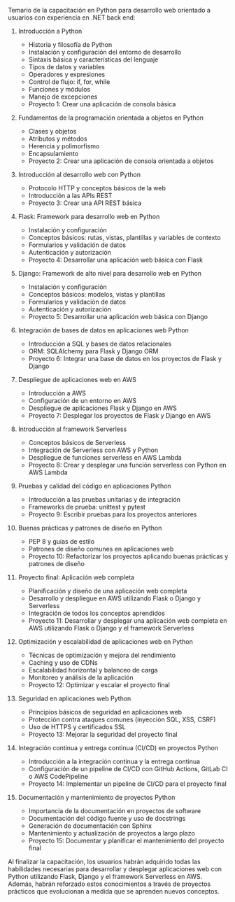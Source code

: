 Temario de la capacitación en Python para desarrollo web orientado a usuarios con experiencia en .NET back end:

1. Introducción a Python
   - Historia y filosofía de Python
   - Instalación y configuración del entorno de desarrollo
   - Sintaxis básica y características del lenguaje
   - Tipos de datos y variables
   - Operadores y expresiones
   - Control de flujo: if, for, while
   - Funciones y módulos
   - Manejo de excepciones
   - Proyecto 1: Crear una aplicación de consola básica

2. Fundamentos de la programación orientada a objetos en Python
   - Clases y objetos
   - Atributos y métodos
   - Herencia y polimorfismo
   - Encapsulamiento
   - Proyecto 2: Crear una aplicación de consola orientada a objetos

3. Introducción al desarrollo web con Python
   - Protocolo HTTP y conceptos básicos de la web
   - Introducción a las APIs REST
   - Proyecto 3: Crear una API REST básica

4. Flask: Framework para desarrollo web en Python
   - Instalación y configuración
   - Conceptos básicos: rutas, vistas, plantillas y variables de contexto
   - Formularios y validación de datos
   - Autenticación y autorización
   - Proyecto 4: Desarrollar una aplicación web básica con Flask

5. Django: Framework de alto nivel para desarrollo web en Python
   - Instalación y configuración
   - Conceptos básicos: modelos, vistas y plantillas
   - Formularios y validación de datos
   - Autenticación y autorización
   - Proyecto 5: Desarrollar una aplicación web básica con Django

6. Integración de bases de datos en aplicaciones web Python
   - Introducción a SQL y bases de datos relacionales
   - ORM: SQLAlchemy para Flask y Django ORM
   - Proyecto 6: Integrar una base de datos en los proyectos de Flask y Django

7. Despliegue de aplicaciones web en AWS
   - Introducción a AWS
   - Configuración de un entorno en AWS
   - Despliegue de aplicaciones Flask y Django en AWS
   - Proyecto 7: Desplegar los proyectos de Flask y Django en AWS

8. Introducción al framework Serverless
   - Conceptos básicos de Serverless
   - Integración de Serverless con AWS y Python
   - Despliegue de funciones serverless en AWS Lambda
   - Proyecto 8: Crear y desplegar una función serverless con Python en AWS Lambda

9. Pruebas y calidad del código en aplicaciones Python
   - Introducción a las pruebas unitarias y de integración
   - Frameworks de prueba: unittest y pytest
   - Proyecto 9: Escribir pruebas para los proyectos anteriores

10. Buenas prácticas y patrones de diseño en Python
    - PEP 8 y guías de estilo
    - Patrones de diseño comunes en aplicaciones web
    - Proyecto 10: Refactorizar los proyectos aplicando buenas prácticas y patrones de diseño

11. Proyecto final: Aplicación web completa
    - Planificación y diseño de una aplicación web completa
    - Desarrollo y despliegue en AWS utilizando Flask o Django y Serverless
    - Integración de todos los conceptos aprendidos
    - Proyecto 11: Desarrollar y desplegar una aplicación web completa en AWS utilizando Flask o Django y el framework Serverless

12. Optimización y escalabilidad de aplicaciones web en Python
    - Técnicas de optimización y mejora del rendimiento
    - Caching y uso de CDNs
    - Escalabilidad horizontal y balanceo de carga
    - Monitoreo y análisis de la aplicación
    - Proyecto 12: Optimizar y escalar el proyecto final

13. Seguridad en aplicaciones web Python
    - Principios básicos de seguridad en aplicaciones web
    - Protección contra ataques comunes (inyección SQL, XSS, CSRF)
    - Uso de HTTPS y certificados SSL
    - Proyecto 13: Mejorar la seguridad del proyecto final

14. Integración continua y entrega continua (CI/CD) en proyectos Python
    - Introducción a la integración continua y la entrega continua
    - Configuración de un pipeline de CI/CD con GitHub Actions, GitLab CI o AWS CodePipeline
    - Proyecto 14: Implementar un pipeline de CI/CD para el proyecto final

15. Documentación y mantenimiento de proyectos Python
    - Importancia de la documentación en proyectos de software
    - Documentación del código fuente y uso de docstrings
    - Generación de documentación con Sphinx
    - Mantenimiento y actualización de proyectos a largo plazo
    - Proyecto 15: Documentar y planificar el mantenimiento del proyecto final

Al finalizar la capacitación, los usuarios habrán adquirido todas las habilidades necesarias para desarrollar y desplegar aplicaciones web con Python utilizando Flask, Django y el framework Serverless en AWS. Además, habrán reforzado estos conocimientos a través de proyectos prácticos que evolucionan a medida que se aprenden nuevos conceptos.